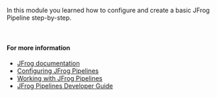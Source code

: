 
In this module you learned how to configure and create a basic JFrog Pipeline step-by-step.

<br/>

#### For more information

* [JFrog documentation](https://jfrog.com)
* [Configuring JFrog Pipelines](https://www.jfrog.com/confluence/display/JFROG/Configuring+Pipelines)
* [Working with JFrog Pipelines](https://www.jfrog.com/confluence/display/JFROG/Working+with+Pipelines)
* [JFrog Pipelines Developer Guide](https://www.jfrog.com/confluence/display/JFROG/Pipelines+Developer+Guide)

<br/>